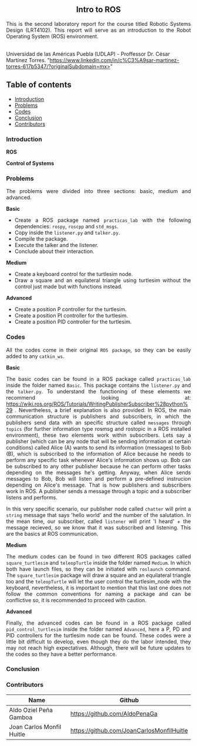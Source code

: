 <p align="center">
  <h2 align="center">Intro to ROS</h2>

  <p align="justify">
  This is the second laboratory report for the course titled Robotic Systems Design (LRT4102). This report will serve as an introduction to the Robot Operating System (ROS) environment.
	  
  <br>Universidad de las Américas Puebla (UDLAP) - Proffessor Dr. César Martínez Torres. "https://www.linkedin.com/in/c%C3%A9sar-martinez-torres-617b5347/?originalSubdomain=mx>" 
  </p>
</p>
<be>

## Table of contents
- [Introduction](#introduction)
- [Problems](#problems)
- [Codes](#codes)
- [Conclusion](#conclusion)
- [Contributors](#codes)

<div align= "justify">

### Introduction

**ROS**

**Control of Systems**

### Problems
The problems were divided into three sections: basic, medium and advanced.

**Basic**
- Create a ROS package named `practicas_lab` with the following dependencies: `rospy`, `roscpp` and `std_msgs`.
- Copy inside the `listener.py` and `talker.py`.
- Compile the package.
- Execute the talker and the listener.
- Conclude about their interaction.

**Medium**
- Create a keyboard control for the turtlesim node.
- Draw a square and an equilateral triangle using turtlesim without the control just made but with functions instead.

**Advanced**
- Create a position P controller for the turtlesim.
- Create a position PI controller for the turtlesim.
- Create a position PID controller for the turtlesim.

### Codes

All the codes come in their original `ROS package`, so they can be easily added to any `catkin_ws`. 

**Basic**

The basic codes can be found in a ROS package called `practicas_lab` inside the folder named `Basic`. This package contains the `listener.py` and the `talker.py`. To understand the functioning of these elements we recommend looking at: https://wiki.ros.org/ROS/Tutorials/WritingPublisherSubscriber%28python%29 . Nevertheless, a brief explanation is also provided: In ROS, the main communication structure is publishers and subscribers, in which the publishers send data with an specific structure called `messages` through `topics` (for further information type rosmsg and rostopic in a ROS installed environment), these two elements work within subscribers. Lets say a publisher (which can be any node that will be sending information at certain conditions) called Alice (A) wants to send its information (messages) to Bob (B), which is subscribed to the information of Alice because he needs to perform any specific task whenever Alice's information shows up. Bob can be subscribed to any other publisher because he can perform other tasks depending on the messages he's getting. Anyway, when Alice sends messages to Bob, Bob will listen and perform a pre-defined instrucion depending on Alice's message. That is how publishers and subscribers work in ROS. A publisher sends a message through a topic and a subscriber listens and performs. 

In this very specific scenario, our publisher node called `chatter` will print a `string` message that says 'hello world' and the number of the salutation. In the mean time, our subscriber, called `listener` will print 'I heard' + the message recieved, so we know that it was subscribed and listening. This are the basics at ROS communication.

**Medium**

The medium codes can be found in two different ROS packages called `square_turtlesim` and `teleopTurtle` inside the folder named `Medium`. In which both have launch files, so they can be initiated with `roslaunch` command. The `square_turtlesim` package will draw a square and an equilateral triangle too and the `teleopTurtle` will let the user control the turtlesim_node with the keyboard, nevertheless, it is important to mention that this last one does not follow the common conventions for naming a package and can be conflictive so, it is recommended to proceed with caution.

**Advanced**

Finally, the advanced codes can be found in a ROS package called `pid_control_turtlesim` inside the folder named `Advanced`, here a P, PD and PID controllers for the turtlesim node can be found. These codes were a little bit difficult to develop, even though they do the labor intended, they may not reach high expectatives. Although, there will be future updates to the codes so they have a better performance. 

### Conclusion

### Contributors

| Name                          | Github                               |
|-------------------------------|--------------------------------------|
| Aldo Oziel Peña Gamboa        | https://github.com/AldoPenaGa        |
| Joan Carlos Monfil Huitle     | https://github.com/JoanCarlosMonfilHuitle  |
